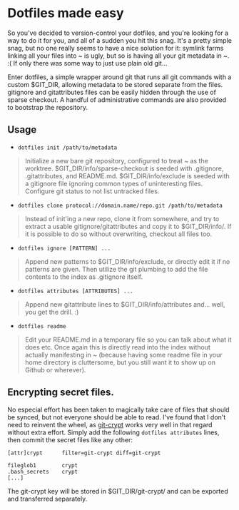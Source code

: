# Dotfiles made easy
So you've decided to version-control your dotfiles, and you're looking for a way to do it for you, and all of a sudden you hit this snag. It's a pretty simple snag, but no one really seems to have a nice solution for it: symlink farms linking all your files into ~ is ugly, but so is having all your git metadata in ~. :( If only there was some way to just use plain old git...

Enter dotfiles, a simple wrapper around git that runs all git commands with a custom $GIT_DIR, allowing metadata to be stored separate from the files. gitignore and gitattributes files can be easily hidden through the use of sparse checkout. A handful of administrative commands are also provided to bootstrap the repository.

## Usage
* `dotfiles init /path/to/metadata`
> Initialize a new bare git repository, configured to treat ~ as the worktree. $GIT_DIR/info/sparse-checkout is seeded with .gitignore, .gitattributes, and README.md. $GIT_DIR/info/exclude is seeded with a gitignore file ignoring common types of uninteresting files. Configure git status to not list untracked files.

* `dotfiles clone protocol://domain.name/repo.git /path/to/metadata`
> Instead of init'ing a new repo, clone it from somewhere, and try to extract a usable gitignore/gitattributes and copy it to $GIT_DIR/info/. If it is possible to do so without overwriting, checkout all files too.

* `dotfiles ignore [PATTERN] ...`
> Append new patterns to $GIT_DIR/info/exclude, or directly edit it if no patterns are given. Then utilize the git plumbing to add the file contents to the index as .gitignore itself.

* `dotfiles attributes [ATTRIBUTES] ...`
> Append new gitattribute lines to $GIT_DIR/info/attributes and... well, you get the drill. :)

* `dotfiles readme`
> Edit your README.md in a temporary file so you can talk about what it does etc. Once again this is directly read into the index without actually manifesting in ~ (because having some readme file in your home directory is cluttersome, but you still want it to show up on Github or wherever).

## Encrypting secret files.
No especial effort has been taken to magically take care of files that should be synced, but not everyone should be able to read. I've found that I don't need to reinvent the wheel, as [git-crypt](https://www.agwa.name/projects/git-crypt/) works very well in that regard without extra effort. Simply add the following `dotfiles attributes` lines, then commit the secret files like any other:

```
[attr]crypt      filter=git-crypt diff=git-crypt

fileglob1        crypt
.bash_secrets    crypt
[...]
```

The git-crypt key will be stored in $GIT_DIR/git-crypt/ and can be exported and transferred separately.
